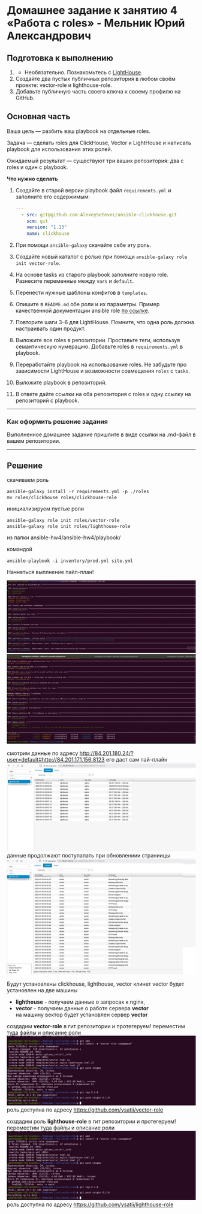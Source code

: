 # Домашнее задание к занятию 4 «Работа с roles» - Мельник Юрий Александрович

## Подготовка к выполнению

1. * Необязательно. Познакомьтесь с [LightHouse](https://youtu.be/ymlrNlaHzIY?t=929).
2. Создайте два пустых публичных репозитория в любом своём проекте: vector-role и lighthouse-role.
3. Добавьте публичную часть своего ключа к своему профилю на GitHub.

## Основная часть

Ваша цель — разбить ваш playbook на отдельные roles. 

Задача — сделать roles для ClickHouse, Vector и LightHouse и написать playbook для использования этих ролей. 

Ожидаемый результат — существуют три ваших репозитория: два с roles и один с playbook.

**Что нужно сделать**

1. Создайте в старой версии playbook файл `requirements.yml` и заполните его содержимым:

   ```yaml
   ---
     - src: git@github.com:AlexeySetevoi/ansible-clickhouse.git
       scm: git
       version: "1.13"
       name: clickhouse 
   ```

2. При помощи `ansible-galaxy` скачайте себе эту роль.
3. Создайте новый каталог с ролью при помощи `ansible-galaxy role init vector-role`.
4. На основе tasks из старого playbook заполните новую role. Разнесите переменные между `vars` и `default`. 
5. Перенести нужные шаблоны конфигов в `templates`.
6. Опишите в `README.md` обе роли и их параметры. Пример качественной документации ansible role [по ссылке](https://github.com/cloudalchemy/ansible-prometheus).
7. Повторите шаги 3–6 для LightHouse. Помните, что одна роль должна настраивать один продукт.
8. Выложите все roles в репозитории. Проставьте теги, используя семантическую нумерацию. Добавьте roles в `requirements.yml` в playbook.
9. Переработайте playbook на использование roles. Не забудьте про зависимости LightHouse и возможности совмещения `roles` с `tasks`.
10. Выложите playbook в репозиторий.
11. В ответе дайте ссылки на оба репозитория с roles и одну ссылку на репозиторий с playbook.

---

### Как оформить решение задания

Выполненное домашнее задание пришлите в виде ссылки на .md-файл в вашем репозитории.

---

## Решение
скачиваем роль   
```
ansible-galaxy install -r requirements.yml -p ./roles  
mv roles/clickhouse roles/clickhouse-role  
```

инициализируем пустые роли
```
ansible-galaxy role init roles/vector-role
ansible-galaxy role init roles/lighthouse-role
```

из папки  ansible-hw4/ansible-hw4/playbook/

командой
```
ansible-playbook -i inventory/prod.yml site.yml
```

Начнеться выплнение пайл-план!

![рисунок 1](https://github.com/ysatii/ansible-hw4/blob/main/img/img_1.jpg)
![рисунок 2](https://github.com/ysatii/ansible-hw4/blob/main/img/img_2.jpg)

смотрим данные по адресу http://84.201.180.24/?user=default#http://84.201.171.156:8123 его даст сам пай-плайн  
![рисунок 3](https://github.com/ysatii/ansible-hw4/blob/main/img/img_3.jpg)
данные продолжают поступапать при обновлениии страниицы 
![рисунок 4](https://github.com/ysatii/ansible-hw4/blob/main/img/img_4.jpg)

Будут установлены clickhouse, lighthouse, vector 
клинет vector будет установлен на две машины  
- **lighthouse** - получаем данные о запросах к nginx, 
-  **vector** - получаем данные о работе сервера **vector**  
на машину вектор будет установлен сервер **vector**

создадим **vector-role** в гит репозитории и протегеруем! переместим туда файлы и описание роли
![рисунок 5](https://github.com/ysatii/ansible-hw4/blob/main/img/img_5.jpg)
роль доступна  по адресу  https://github.com/ysatii/vector-role

создадим роль **lighthouse-role** в гит репозитории и протегеруем! переместим туда файлы и описание роли
![рисунок 5](https://github.com/ysatii/ansible-hw4/blob/main/img/img_5.jpg)
роль доступна  по адресу  https://github.com/ysatii/lighthouse-role








